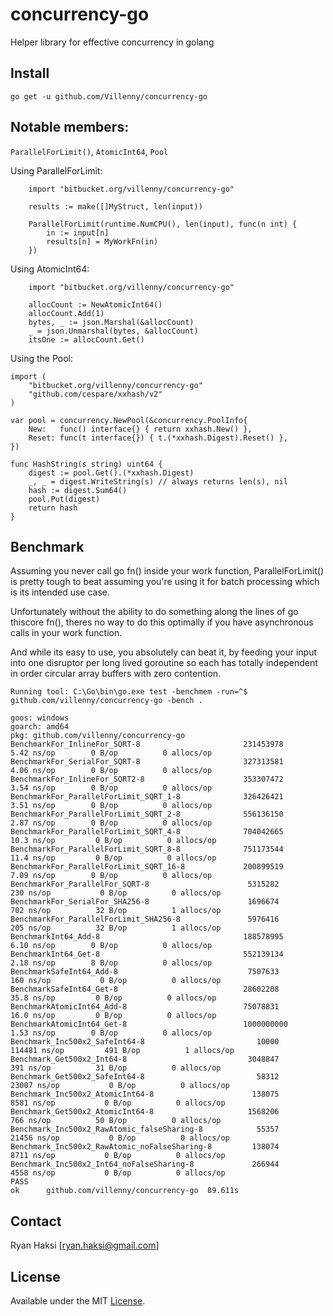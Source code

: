 # concurrency-go
Helper library for effective concurrency in golang


## Install

```
go get -u github.com/Villenny/concurrency-go
```

## Notable members:
`ParallelForLimit()`, 
`AtomicInt64`, 
`Pool`

Using ParallelForLimit:
```
	import "bitbucket.org/villenny/concurrency-go"

	results := make([]MyStruct, len(input))

	ParallelForLimit(runtime.NumCPU(), len(input), func(n int) {
		in := input[n]
		results[n] = MyWorkFn(in)
	})

```

Using AtomicInt64:
```
	import "bitbucket.org/villenny/concurrency-go"

	allocCount := NewAtomicInt64()
	allocCount.Add(1)
	bytes, _ := json.Marshal(&allocCount)
	_ = json.Unmarshal(bytes, &allocCount)
	itsOne := allocCount.Get()
```

Using the Pool:
```
import (
	"bitbucket.org/villenny/concurrency-go"
	"github.com/cespare/xxhash/v2"
)

var pool = concurrency.NewPool(&concurrency.PoolInfo{
	New:   func() interface{} { return xxhash.New() },
	Reset: func(t interface{}) { t.(*xxhash.Digest).Reset() },
})

func HashString(s string) uint64 {
	digest := pool.Get().(*xxhash.Digest)
	_, _ = digest.WriteString(s) // always returns len(s), nil
	hash := digest.Sum64()
	pool.Put(digest)
	return hash
}
```

## Benchmark

Assuming you never call go fn() inside your work function, ParallelForLimit() is pretty tough to beat assuming you're using it for batch processing which is its intended use case.

Unfortunately without the ability to do something along the lines of go thiscore fn(), theres no way to do this optimally if you have asynchronous calls in your work function.

And while its easy to use, you absolutely can beat it, by feeding your input into one disruptor per long lived goroutine so each has totally independent in order circular array buffers with zero contention.

```
Running tool: C:\Go\bin\go.exe test -benchmem -run=^$ github.com/villenny/concurrency-go -bench .

goos: windows
goarch: amd64
pkg: github.com/villenny/concurrency-go
BenchmarkFor_InlineFor_SQRT-8                   	231453978	         5.42 ns/op	       0 B/op	       0 allocs/op
BenchmarkFor_SerialFor_SQRT-8                   	327313581	         4.06 ns/op	       0 B/op	       0 allocs/op
BenchmarkFor_InlineFor_SQRT2-8                  	353307472	         3.54 ns/op	       0 B/op	       0 allocs/op
BenchmarkFor_ParallelForLimit_SQRT_1-8          	326426421	         3.51 ns/op	       0 B/op	       0 allocs/op
BenchmarkFor_ParallelForLimit_SQRT_2-8          	556136150	         2.87 ns/op	       0 B/op	       0 allocs/op
BenchmarkFor_ParallelForLimit_SQRT_4-8          	704042665	        10.3 ns/op	       0 B/op	       0 allocs/op
BenchmarkFor_ParallelForLimit_SQRT_8-8          	751173544	        11.4 ns/op	       0 B/op	       0 allocs/op
BenchmarkFor_ParallelForLimit_SQRT_16-8         	200899519	         7.09 ns/op	       0 B/op	       0 allocs/op
BenchmarkFor_ParallelFor_SQRT-8                 	 5315282	       230 ns/op	       0 B/op	       0 allocs/op
BenchmarkFor_SerialFor_SHA256-8                 	 1696674	       702 ns/op	      32 B/op	       1 allocs/op
BenchmarkFor_ParallelForLimit_SHA256-8          	 5976416	       205 ns/op	      32 B/op	       1 allocs/op
BenchmarkInt64_Add-8                            	188578995	         6.10 ns/op	       0 B/op	       0 allocs/op
BenchmarkInt64_Get-8                            	552139134	         2.18 ns/op	       8 B/op	       0 allocs/op
BenchmarkSafeInt64_Add-8                        	 7507633	       160 ns/op	       0 B/op	       0 allocs/op
BenchmarkSafeInt64_Get-8                        	28602208	        35.8 ns/op	       0 B/op	       0 allocs/op
BenchmarkAtomicInt64_Add-8                      	75078831	        16.0 ns/op	       0 B/op	       0 allocs/op
BenchmarkAtomicInt64_Get-8                      	1000000000	         1.53 ns/op	       0 B/op	       0 allocs/op
Benchmark_Inc500x2_SafeInt64-8                  	   10000	    114481 ns/op	     491 B/op	       1 allocs/op
Benchmark_Get500x2_Int64-8                      	 3048847	       391 ns/op	      31 B/op	       0 allocs/op
Benchmark_Get500x2_SafeInt64-8                  	   58312	     23007 ns/op	       0 B/op	       0 allocs/op
Benchmark_Inc500x2_AtomicInt64-8                	  138075	      8581 ns/op	       0 B/op	       0 allocs/op
Benchmark_Get500x2_AtomicInt64-8                	 1568206	       766 ns/op	      50 B/op	       0 allocs/op
Benchmark_Inc500x2_RawAtomic_falseSharing-8     	   55357	     21456 ns/op	       0 B/op	       0 allocs/op
Benchmark_Inc500x2_RawAtomic_noFalseSharing-8   	  138074	      8711 ns/op	       0 B/op	       0 allocs/op
Benchmark_Inc500x2_Int64_noFalseSharing-8       	  266944	      4558 ns/op	       0 B/op	       0 allocs/op
PASS
ok  	github.com/villenny/concurrency-go	89.611s
```

## Contact

Ryan Haksi [ryan.haksi@gmail.com]

## License

Available under the MIT [License](/LICENSE).
